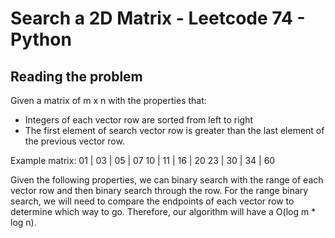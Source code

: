 # Search a 2D Matrix - Leetcode 74 - Python
## Reading the problem

Given a matrix of m x n with the properties that:
- Integers of each vector row are sorted from left to right
- The first element of search vector row is greater than the last element of the previous vector row.

Example matrix:
01 | 03 | 05 | 07
10 | 11 | 16 | 20
23 | 30 | 34 | 60

Given the following properties, we can binary search with the range of each vector row and then binary search through the row.
For the range binary search, we will need to compare the endpoints of each vector row to determine which way to go.
Therefore, our algorithm will have a O(log m * log n).